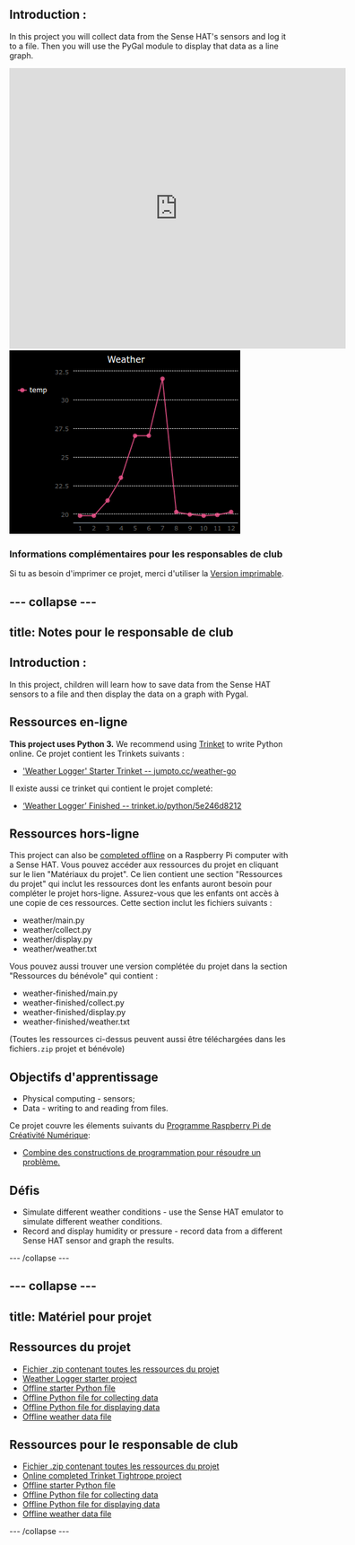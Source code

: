 ## Introduction :

In this project you will collect data from the Sense HAT's sensors and log it to a file. Then you will use the PyGal module to display that data as a line graph.

<div class="trinket">
  <iframe src="https://trinket.io/embed/python/5e246d8212?outputOnly=true&start=result" width="600" height="500" frameborder="0" marginwidth="0" marginheight="0" allowfullscreen mark="crwd-mark">
</iframe> <img src="images/weather-final.png" />
</div>

### Informations complémentaires pour les responsables de club

Si tu as besoin d'imprimer ce projet, merci d'utiliser la [Version imprimable](https://projects.raspberrypi.org/en/projects/weather-logger/print).

## \--- collapse \---

## title: Notes pour le responsable de club

## Introduction :

In this project, children will learn how to save data from the Sense HAT sensors to a file and then display the data on a graph with Pygal.

## Ressources en-ligne

**This project uses Python 3.** We recommend using [Trinket](https://trinket.io/) to write Python online. Ce projet contient les Trinkets suivants :

* ['Weather Logger' Starter Trinket -- jumpto.cc/weather-go](http://jumpto.cc/weather-go)

Il existe aussi ce trinket qui contient le projet completé:

* [‘Weather Logger’ Finished -- trinket.io/python/5e246d8212](https://trinket.io/python/5e246d8212)

## Ressources hors-ligne

This project can also be [completed offline](https://www.codeclubprojects.org/en-GB/resources/physical-sense-hat/) on a Raspberry Pi computer with a Sense HAT. Vous pouvez accéder aux ressources du projet en cliquant sur le lien "Matériaux du projet". Ce lien contient une section "Ressources du projet" qui inclut les ressources dont les enfants auront besoin pour compléter le projet hors-ligne. Assurez-vous que les enfants ont accès à une copie de ces ressources. Cette section inclut les fichiers suivants :

* weather/main.py
* weather/collect.py
* weather/display.py
* weather/weather.txt

Vous pouvez aussi trouver une version complétée du projet dans la section "Ressources du bénévole" qui contient :

* weather-finished/main.py
* weather-finished/collect.py
* weather-finished/display.py
* weather-finished/weather.txt

(Toutes les ressources ci-dessus peuvent aussi être téléchargées dans les fichiers`.zip` projet et bénévole)

## Objectifs d'apprentissage

* Physical computing - sensors;
* Data - writing to and reading from files.

Ce projet couvre les élements suivants du [Programme Raspberry Pi de Créativité Numérique](http://rpf.io/curriculum):

* [Combine des constructions de programmation pour résoudre un problème.](https://www.raspberrypi.org/curriculum/programming/builder)

## Défis

* Simulate different weather conditions - use the Sense HAT emulator to simulate different weather conditions. 
* Record and display humidity or pressure - record data from a different Sense HAT sensor and graph the results. 

\--- /collapse \---

## \--- collapse \---

## title: Matériel pour projet

## Ressources du projet

* [Fichier .zip contenant toutes les ressources du projet](resources/weather-logger-project-resources.zip)
* [Weather Logger starter project](http://jumpto.cc/weather-go)
* [Offline starter Python file](resources/weather-logger-main.py)
* [Offline Python file for collecting data](resources/weather-logger-collect.py)
* [Offline Python file for displaying data](resources/weather-logger-display.py)
* [Offline weather data file](resources/weather--loggerweather.txt)

## Ressources pour le responsable de club

* [Fichier .zip contenant toutes les ressources du projet](resources/weather-logger-volunteer-resources.zip)
* [Online completed Trinket Tightrope project](https://trinket.io/python/5e246d8212)
* [Offline starter Python file](resources/weather-logger-finished-main.py)
* [Offline Python file for collecting data](resources/weather-logger-finished-collect.py)
* [Offline Python file for displaying data](resources/weather-logger-finished-display.py)
* [Offline weather data file](resources/weather-logger-finished-weather.txt)

\--- /collapse \---